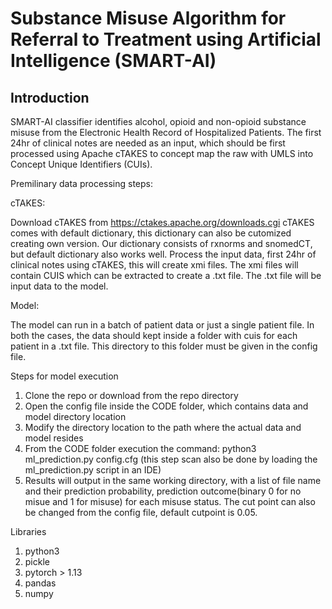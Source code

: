 # Substance Misuse Algorithm for Referral to Treatment using Artificial Intelligence (SMART-AI)

Introduction 
- 

SMART-AI classifier identifies alcohol, opioid and non-opioid substance misuse from the Electronic Health Record of Hospitalized Patients. The first 24hr of clinical notes are needed as an input, which should be first processed using Apache cTAKES to concept map the raw with UMLS into Concept Unique Identifiers (CUIs).


Premilinary data processing steps:

cTAKES:

Download cTAKES from https://ctakes.apache.org/downloads.cgi cTAKES comes with default dictionary, this dictionary can also be cutomized creating own version. Our dictionary consists of rxnorms and snomedCT, but default dictionary also works well. Process the input data, first 24hr of clinical notes using cTAKES, this will create xmi files. The xmi files will contain CUIS which can be extracted to create a .txt file. The .txt file will be input data to the model. 

Model:

The model can run in a batch of patient data or just a single patient file. In both the cases, the data should kept inside a folder with cuis for each patient in a .txt file. This directory to this folder must be given in the config file. 

Steps for model execution
1) Clone the repo or download from the repo directory
2) Open the config file inside the CODE folder, which contains data and model directory location
3) Modify the directory location to the path where the actual data and model resides
3) From the CODE folder execution the command: python3 ml_prediction.py config.cfg (this step scan also be done by loading the ml_prediction.py script in an IDE)
4) Results will output in the same working directory, with a list of file name and their prediction probability, prediction outcome(binary 0 for no misue and 1 for misuse) for each misuse status. The cut point can also be changed from the config file, default cutpoint is 0.05. 


Libraries

1) python3
2) pickle
3) pytorch > 1.13
4) pandas
5) numpy

